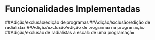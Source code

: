 # Funcionalidades Implementadas

##Adição/exclusão/edição de programas
##Adição/exclusão/edição de radialistas
##Adição/exclusão/edição de programas na programação
##Adição/exclusão de radialistas a escala de uma programação